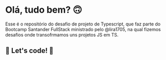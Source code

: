 # Olá, tudo bem? 🙃

Esse é o repositório do desafio de projeto de Typescript,  que faz parte do Bootcamp Santander FullStack ministrado pelo @lira1705, na qual fizemos desafios onde transofrmamos uns projetos JS em TS. 

## 🚀 Let's code! 🚀
